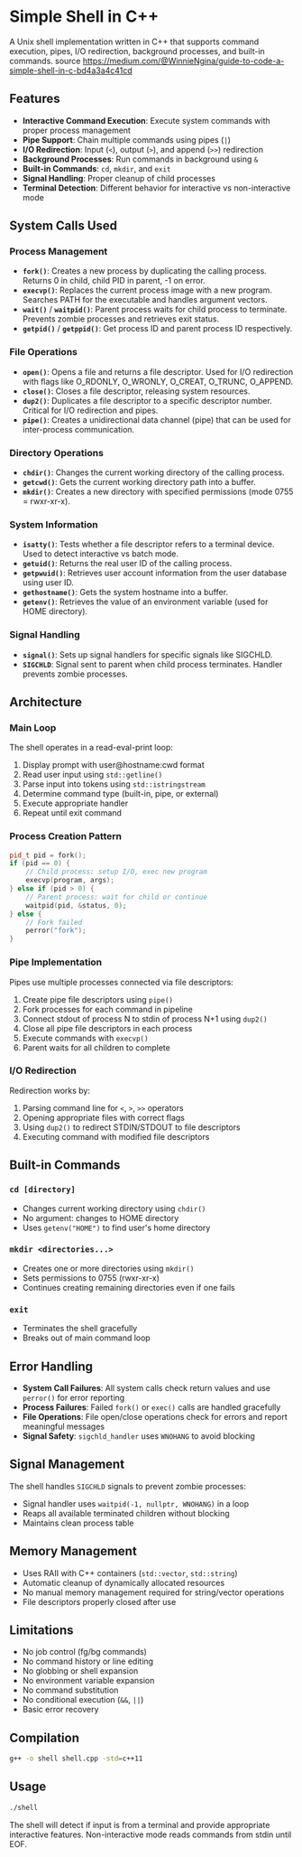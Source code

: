 # Simple Shell in C++

A Unix shell implementation written in C++ that supports command execution, pipes, I/O redirection, background processes, and built-in commands.
source https://medium.com/@WinnieNgina/guide-to-code-a-simple-shell-in-c-bd4a3a4c41cd

## Features

- **Interactive Command Execution**: Execute system commands with proper process management
- **Pipe Support**: Chain multiple commands using pipes (`|`)
- **I/O Redirection**: Input (`<`), output (`>`), and append (`>>`) redirection
- **Background Processes**: Run commands in background using `&`
- **Built-in Commands**: `cd`, `mkdir`, and `exit`
- **Signal Handling**: Proper cleanup of child processes
- **Terminal Detection**: Different behavior for interactive vs non-interactive mode

## System Calls Used

### Process Management
- **`fork()`**: Creates a new process by duplicating the calling process. Returns 0 in child, child PID in parent, -1 on error.
- **`execvp()`**: Replaces the current process image with a new program. Searches PATH for the executable and handles argument vectors.
- **`wait()`** / **`waitpid()`**: Parent process waits for child process to terminate. Prevents zombie processes and retrieves exit status.
- **`getpid()`** / **`getppid()`**: Get process ID and parent process ID respectively.

### File Operations
- **`open()`**: Opens a file and returns a file descriptor. Used for I/O redirection with flags like O_RDONLY, O_WRONLY, O_CREAT, O_TRUNC, O_APPEND.
- **`close()`**: Closes a file descriptor, releasing system resources.
- **`dup2()`**: Duplicates a file descriptor to a specific descriptor number. Critical for I/O redirection and pipes.
- **`pipe()`**: Creates a unidirectional data channel (pipe) that can be used for inter-process communication.

### Directory Operations
- **`chdir()`**: Changes the current working directory of the calling process.
- **`getcwd()`**: Gets the current working directory path into a buffer.
- **`mkdir()`**: Creates a new directory with specified permissions (mode 0755 = rwxr-xr-x).

### System Information
- **`isatty()`**: Tests whether a file descriptor refers to a terminal device. Used to detect interactive vs batch mode.
- **`getuid()`**: Returns the real user ID of the calling process.
- **`getpwuid()`**: Retrieves user account information from the user database using user ID.
- **`gethostname()`**: Gets the system hostname into a buffer.
- **`getenv()`**: Retrieves the value of an environment variable (used for HOME directory).

### Signal Handling
- **`signal()`**: Sets up signal handlers for specific signals like SIGCHLD.
- **`SIGCHLD`**: Signal sent to parent when child process terminates. Handler prevents zombie processes.

## Architecture

### Main Loop
The shell operates in a read-eval-print loop:
1. Display prompt with user@hostname:cwd format
2. Read user input using `std::getline()`
3. Parse input into tokens using `std::istringstream`
4. Determine command type (built-in, pipe, or external)
5. Execute appropriate handler
6. Repeat until exit command

### Process Creation Pattern
```cpp
pid_t pid = fork();
if (pid == 0) {
    // Child process: setup I/O, exec new program
    execvp(program, args);
} else if (pid > 0) {
    // Parent process: wait for child or continue
    waitpid(pid, &status, 0);
} else {
    // Fork failed
    perror("fork");
}
```

### Pipe Implementation
Pipes use multiple processes connected via file descriptors:
1. Create pipe file descriptors using `pipe()`
2. Fork processes for each command in pipeline
3. Connect stdout of process N to stdin of process N+1 using `dup2()`
4. Close all pipe file descriptors in each process
5. Execute commands with `execvp()`
6. Parent waits for all children to complete

### I/O Redirection
Redirection works by:
1. Parsing command line for `<`, `>`, `>>` operators
2. Opening appropriate files with correct flags
3. Using `dup2()` to redirect STDIN/STDOUT to file descriptors
4. Executing command with modified file descriptors

## Built-in Commands

### `cd [directory]`
- Changes current working directory using `chdir()`
- No argument: changes to HOME directory
- Uses `getenv("HOME")` to find user's home directory

### `mkdir <directories...>`
- Creates one or more directories using `mkdir()`
- Sets permissions to 0755 (rwxr-xr-x)
- Continues creating remaining directories even if one fails

### `exit`
- Terminates the shell gracefully
- Breaks out of main command loop

## Error Handling

- **System Call Failures**: All system calls check return values and use `perror()` for error reporting
- **Process Failures**: Failed `fork()` or `exec()` calls are handled gracefully
- **File Operations**: File open/close operations check for errors and report meaningful messages
- **Signal Safety**: `sigchld_handler` uses `WNOHANG` to avoid blocking

## Signal Management

The shell handles `SIGCHLD` signals to prevent zombie processes:
- Signal handler uses `waitpid(-1, nullptr, WNOHANG)` in a loop
- Reaps all available terminated children without blocking
- Maintains clean process table

## Memory Management

- Uses RAII with C++ containers (`std::vector`, `std::string`)
- Automatic cleanup of dynamically allocated resources
- No manual memory management required for string/vector operations
- File descriptors properly closed after use

## Limitations

- No job control (fg/bg commands)
- No command history or line editing
- No globbing or shell expansion
- No environment variable expansion
- No command substitution
- No conditional execution (`&&`, `||`)
- Basic error recovery

## Compilation

```bash
g++ -o shell shell.cpp -std=c++11
```

## Usage

```bash
./shell
```

The shell will detect if input is from a terminal and provide appropriate interactive features. Non-interactive mode reads commands from stdin until EOF.
